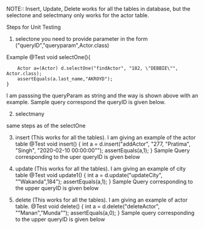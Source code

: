 NOTE:: Insert, Update, Delete works for all the tables in database, but the selectone and selectmany only works for the actor table.


Steps for Unit Testing

1) selectone
you need to provide parameter in the form ("queryID","queryparam",Actor.class)

Example
@Test
    void selectOne(){

        Actor a=(Actor) d.selectOne("findActor", "182, \"DEBBIE\"", Actor.class);
        assertEquals(a.last_name,"AKROYD");
    }

I am passsing the queryParam as string and the way is shown above with an example.
Sample query correspond the queryID is given below.
<sql id="findActor" paramType="org.foo.Bar">
		<![CDATA[
		SELECT * FROM actor where actor_id =${x} AND first_name=${y};
		]]>
	</sql>

2) selectmany

same steps as of the selectOne

3) insert                  (This works for all the tables). I am giving an example of the actor table
@Test
    void insert() {
        int a  = d.insert("addActor", "277, \"Pratima\", \"Singh\", \"2020-02-10 00:00:00\"");
        assertEquals(a,1);
    }
Sample Query corresponding to the uper queryID is given below
<sql id="addActor" paramType="org.foo.Bar">
		<![CDATA[
		INSERT INTO actor VALUES (${propX}, ${propY}, ${propZ}, ${propA});
		]]>
	</sql>

4) update      (This works for all the tables). I am giving an example of city table
@Test
    void update1()
    {
        int a  = d.update("updateCity", "\"Wakanda\",184");
        assertEquals(a,1);
    }
Sample Query corresponding to the upper queryID is given below
<sql id="updateCity" paramType="org.foo.Bar">
		<![CDATA[
		UPDATE city SET city=${propy} WHERE city_id=${propX};
		]]>
	</sql>

5) delete  (This works for all the tables). I am giving an example of actor table.
@Test
    void delete() {
        int a  = d.delete("deleteActor", "\"Manan\",\"Munda\"");
        assertEquals(a,0);
    }
Sample query corresponding to the upper queryID is given below
<sql id="deleteActor" paramType="org.foo.Bar">
		<![CDATA[
		DELETE FROM actor WHERE first_name=${propX} AND last_name=${propY};
		]]>
	</sql>
